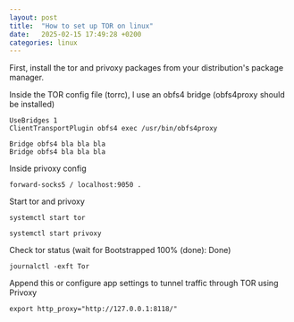 ```yaml
---
layout: post
title:  "How to set up TOR on linux"
date:   2025-02-15 17:49:28 +0200
categories: linux
---
```

First, install the tor and privoxy packages from your distribution's package manager.

Inside the TOR config file (torrc), I use an obfs4 bridge (obfs4proxy should be installed)
```
UseBridges 1 
ClientTransportPlugin obfs4 exec /usr/bin/obfs4proxy

Bridge obfs4 bla bla bla
Bridge obfs4 bla bla bla
```

Inside privoxy config
```
forward-socks5 / localhost:9050 .
```

Start tor and privoxy
```
systemctl start tor
```

```shell
systemctl start privoxy
```

Check tor status (wait for Bootstrapped 100% (done): Done)
```shell
journalctl -exft Tor
```

Append this or configure app settings to tunnel traffic through TOR using Privoxy
```
export http_proxy="http://127.0.0.1:8118/"
```
